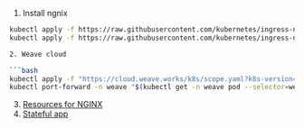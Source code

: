 1. Install ngnix 

```bash
kubectl apply -f https://raw.githubusercontent.com/kubernetes/ingress-nginx/master/deploy/mandatory.yaml
kubectl apply -f https://raw.githubusercontent.com/kubernetes/ingress-nginx/master/deploy/provider/cloud-generic.yaml

2. Weave cloud

```bash
kubectl apply -f "https://cloud.weave.works/k8s/scope.yaml?k8s-version=$(kubectl version | base64 | tr -d '\n')"
kubectl port-forward -n weave "$(kubectl get -n weave pod --selector=weave-scope-component=app -o jsonpath='{.items..metadata.name}')" 4040

```

3. [Resources for NGINX](https://www.digitalocean.com/community/tutorials/how-to-set-up-an-nginx-ingress-with-cert-manager-on-digitalocean-kubernetes)
4. [Stateful app](https://www.digitalocean.com/community/tutorials/webinar-series-deploying-stateful-services-in-kubernetes)